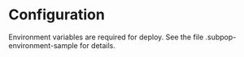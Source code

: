 # Configuration

Environment variables are required for deploy. See the file .subpop-
environment-sample for details.
